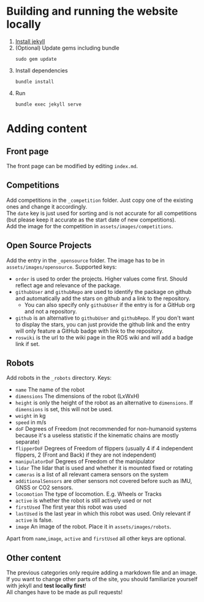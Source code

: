 # Building and running the website locally

1. [Install jekyll](https://jekyllrb.com/docs/installation/)
2. (Optional) Update gems including bundle
   ```
   sudo gem update
   ```
3. Install dependencies
   ```
   bundle install
   ```
4. Run
   ```
   bundle exec jekyll serve
   ```

# Adding content

## Front page

The front page can be modified by editing `index.md`.
## Competitions

Add competitions in the `_competition` folder.
Just copy one of the existing ones and change it accordingly.  
The `date` key is just used for sorting and is not accurate for all competitions (but please keep it accurate as the start date of new competitions).  
Add the image for the competition in `assets/images/competitions`.

## Open Source Projects

Add the entry in the `_opensource` folder.
The image has to be in `assets/images/opensource`.
Supported keys:

* `order` is used to order the projects. Higher values come first. Should reflect age and relevance of the package.
* `githubUser` and `githubRepo` are used to identify the package on github and automatically add the stars on github and a link to the repository.
  * You can also specify only `githubUser` if the entry is for a GitHub org and not a repository.
* `github` is an alternative to `githubUser` and `githubRepo`. If you don't want to display the stars, you can just provide the github link and the entry will only feature a GitHub badge with link to the repository.
* `roswiki` is the url to the wiki page in the ROS wiki and will add a badge link if set.

## Robots

Add robots in the `_robots` directory.
Keys:

* `name` The name of the robot
* `dimensions` The dimensions of the robot (LxWxH)
* `height` is only the height of the robot as an alternative to `dimensions`. If `dimensions` is set, this will not be used.
* `weight` in kg
* `speed` in m/s
* `doF` Degrees of Freedom (not recommended for non-humanoid systems because it's a useless statistic if the kinematic chains are mostly separate)
* `flipperDoF` Degrees of Freedom of flippers (usually 4 if 4 independent flippers, 2 (Front and Back) if they are not independent)
* `manipulatorDoF` Degrees of Freedom of the manipulator
* `lidar` The lidar that is used and whether it is mounted fixed or rotating
* `cameras` is a list of all relevant camera sensors on the system
* `additionalSensors` are other sensors not covered before such as IMU, GNSS or CO2 sensors.
* `locomotion` The type of locomotion. E.g. Wheels or Tracks
* `active` is whether the robot is still actively used or not
* `firstUsed` The first year this robot was used
* `lastUsed` is the last year in which this robot was used. Only relevant if `active` is false.
* `image` An image of the robot. Place it in `assets/images/robots`.

Apart from `name`,`image`, `active` and `firstUsed` all other keys are optional.

## Other content

The previous categories only require adding a markdown file and an image.  
If you want to change other parts of the site, you should familiarize yourself with jekyll and **test locally first**!  
All changes have to be made as pull requests!
